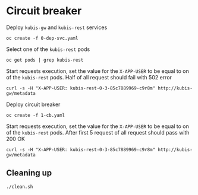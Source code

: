 # Circuit breaker

Deploy `kubis-gw` and `kubis-rest` services 
```
oc create -f 0-dep-svc.yaml
```
Select one of the `kubis-rest` pods 
```
oc get pods | grep kubis-rest 
``` 
Start requests execution, set the value for the `X-APP-USER` to be equal to on of the `kubis-rest` pods. Half of all request should fail with 502 error 
```
curl -s -H "X-APP-USER: kubis-rest-0-3-85c7889969-c9r8m" http://kubis-gw/metadata
```
Deploy circuit breaker 
```
oc create -f 1-cb.yaml
```
Start requests execution, set the value for the `X-APP-USER` to be equal to on of the `kubis-rest` pods. After first 5 request of all request should pass with 200 OK
```
curl -s -H "X-APP-USER: kubis-rest-0-3-85c7889969-c9r8m" http://kubis-gw/metadata
```
## Cleaning up 
```
./clean.sh
```

